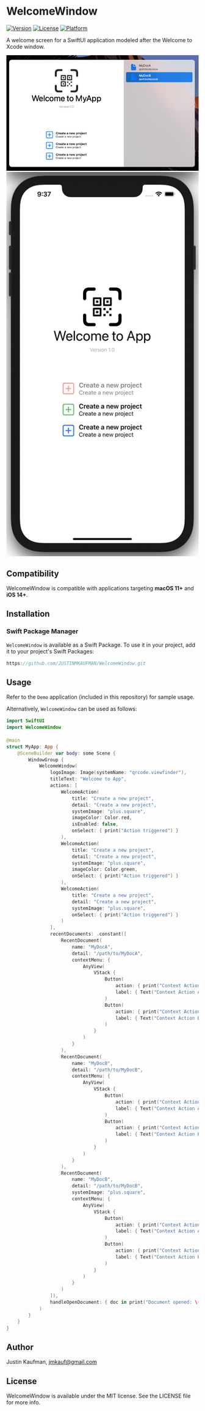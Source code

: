 # WelcomeWindow

[![Version](https://img.shields.io/badge/spm-v1.2.6-blue)](https://github.com/JUSTINMKAUFMAN/WelcomeWindow/releases)
[![License](https://img.shields.io/badge/license-MIT-brightgreen)](https://github.com/JUSTINMKAUFMAN/WelcomeWindow/blob/master/LICENSE)
[![Platform](https://img.shields.io/badge/platform-macOS-orange)](https://github.com/JUSTINMKAUFMAN/WelcomeWindow)

A welcome screen for a SwiftUI application modeled after the Welcome to Xcode window.

<p align="center">
    <img src="/WelcomeWindowDemoMac.png" />
    <br>
    <img src="/WelcomeWindowDemoiOS.png" />
</p>

## Compatibility

WelcomeWindow is compatible with applications targeting **macOS 11+** and **iOS 14+**.

## Installation

### Swift Package Manager

`WelcomeWindow` is available as a Swift Package. To use it in your project, add it to your project's Swift Packages:

```swift
https://github.com/JUSTINMKAUFMAN/WelcomeWindow.git
```

## Usage

Refer to the `Demo` application (included in this repository) for sample usage. 

Alternatively, `WelcomeWindow` can be used as follows:

```swift
import SwiftUI
import WelcomeWindow

@main
struct MyApp: App {
    @SceneBuilder var body: some Scene {
        WindowGroup {
            WelcomeWindow(
                logoImage: Image(systemName: "qrcode.viewfinder"),
                titleText: "Welcome to App",
                actions: [
                    WelcomeAction(
                        title: "Create a new project",
                        detail: "Create a new project",
                        systemImage: "plus.square",
                        imageColor: Color.red,
                        isEnabled: false,
                        onSelect: { print("Action triggered") }
                    ),
                    WelcomeAction(
                        title: "Create a new project",
                        detail: "Create a new project",
                        systemImage: "plus.square",
                        imageColor: Color.green,
                        onSelect: { print("Action triggered") }
                    ),
                    WelcomeAction(
                        title: "Create a new project",
                        detail: "Create a new project",
                        systemImage: "plus.square",
                        onSelect: { print("Action triggered") }
                    )
                ],
                recentDocuments: .constant([
                    RecentDocument(
                        name: "MyDocA",
                        detail: "/path/to/MyDocA",
                        contextMenu: {
                            AnyView(
                                VStack {
                                    Button(
                                        action: { print("Context Action A triggered") },
                                        label: { Text("Context Action A") }
                                    )
                                    Button(
                                        action: { print("Context Action B triggered") },
                                        label: { Text("Context Action B") }
                                    )
                                }
                            )
                        }
                    ),
                    RecentDocument(
                        name: "MyDocB",
                        detail: "/path/to/MyDocB",
                        contextMenu: {
                            AnyView(
                                VStack {
                                    Button(
                                        action: { print("Context Action A triggered") },
                                        label: { Text("Context Action A") }
                                    )
                                    Button(
                                        action: { print("Context Action B triggered") },
                                        label: { Text("Context Action B") }
                                    )
                                }
                            )
                        }
                    ),
                    RecentDocument(
                        name: "MyDocB",
                        detail: "/path/to/MyDocB",
                        systemImage: "plus.square",
                        contextMenu: {
                            AnyView(
                                VStack {
                                    Button(
                                        action: { print("Context Action A triggered") },
                                        label: { Text("Context Action A") }
                                    )
                                    Button(
                                        action: { print("Context Action B triggered") },
                                        label: { Text("Context Action B") }
                                    )
                                }
                            )
                        }
                    )
                ]),
                handleOpenDocument: { doc in print("Document opened: \(doc.name)") }
            )
        }
    }
}
```

## Author

Justin Kaufman, jmkauf@gmail.com

## License

WelcomeWindow is available under the MIT license. See the LICENSE file for more info.
